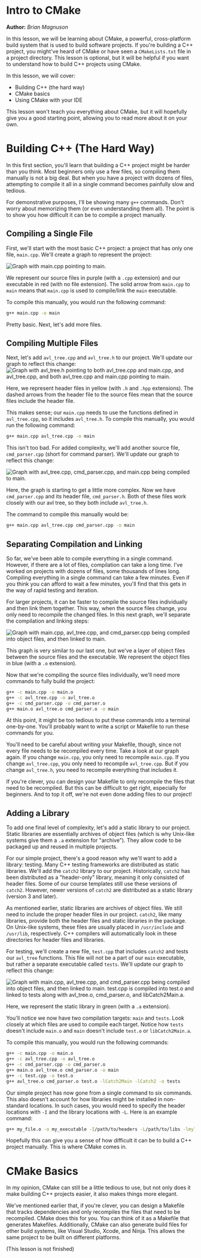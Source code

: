 # Intro to CMake

**Author:** *Brian Magnuson*

In this lesson, we will be learning about CMake, a powerful, cross-platform build system that is used to build software projects.
If you're building a C++ project, you might've heard of CMake or have seen a `CMakeLists.txt` file in a project directory.
This lesson is optional, but it will be helpful if you want to understand how to build C++ projects using CMake.

In this lesson, we will cover:
- Building C++ (the hard way)
- CMake basics
- Using CMake with your IDE

This lesson won't teach you everything about CMake, but it will hopefully give you a good starting point, allowing you to read more about it on your own.

# Building C++ (The Hard Way)

In this first section, you'll learn that building a C++ project might be harder than you think. Most beginners only use a few files, so compiling them manually is not a big deal. But when you have a project with dozens of files, attempting to compile it all in a single command becomes painfully slow and tedious.

For demonstrative purposes, I'll be showing many `g++` commands. Don't worry about memorizing them (or even understanding them all). The point is to show you how difficult it can be to compile a project manually.

## Compiling a Single File

First, we'll start with the most basic C++ project: a project that has only one file, `main.cpp`. We'll create a graph to represent the project:

![Graph with main.cpp pointing to main.](image.png)

We represent our source files in purple (with a `.cpp` extension) and our executable in red (with no file extension). The solid arrow from `main.cpp` to `main` means that `main.cpp` is used to compile/link the `main` executable.

To compile this manually, you would run the following command:
```bash
g++ main.cpp -o main
```

Pretty basic. Next, let's add more files.

## Compiling Multiple Files

Next, let's add `avl_tree.cpp` and `avl_tree.h` to our project. We'll update our graph to reflect this change:
![Graph with avl_tree.h pointing to both avl_tree.cpp and main.cpp, and avl_tree.cpp, and both avl_tree.cpp and main.cpp pointing to main.](image-1.png)

Here, we represent header files in yellow (with `.h` and `.hpp` extensions). The dashed arrows from the header file to the source files mean that the source files include the header file.

This makes sense; our `main.cpp` needs to use the functions defined in `avl_tree.cpp`, so it includes `avl_tree.h`. To compile this manually, you would run the following command:
```bash
g++ main.cpp avl_tree.cpp -o main
```

This isn't too bad. For added complexity, we'll add another source file, `cmd_parser.cpp` (short for command parser). We'll update our graph to reflect this change:

![Graph with avl_tree.cpp, cmd_parser.cpp, and main.cpp being compiled to main.](image-2.png)

Here, the graph is starting to get a little more complex. Now we have `cmd_parser.cpp` and its header file, `cmd_parser.h`. Both of these files work closely with our avl tree, so they both include `avl_tree.h`.

The command to compile this manually would be:
```bash
g++ main.cpp avl_tree.cpp cmd_parser.cpp -o main
```

## Separating Compilation and Linking

So far, we've been able to compile everything in a single command. However, if there are a lot of files, compilation can take a long time. I've worked on projects with dozens of files, some thousands of lines long. Compiling everything in a single command can take a few minutes. Even if you think you can afford to wait a few minutes, you'll find that this gets in the way of rapid testing and iteration.

For larger projects, it can be faster to compile the source files individually and then link them together. This way, when the source files change, you only need to recompile the changed files. In this next graph, we'll separate the compilation and linking steps:

![Graph with main.cpp, avl_tree.cpp, and cmd_parser.cpp being compiled into object files, and then linked to main.](image-3.png)

This graph is very similar to our last one, but we've a layer of object files between the source files and the executable. We represent the object files in blue (with a `.o` extension).

Now that we're compiling the source files individually, we'll need more commands to fully build the project:
```bash
g++ -c main.cpp -o main.o
g++ -c avl_tree.cpp -o avl_tree.o
g++ -c cmd_parser.cpp -o cmd_parser.o
g++ main.o avl_tree.o cmd_parser.o -o main
```

At this point, it might be too tedious to put these commands into a terminal one-by-one. You'll probably want to write a script or Makefile to run these commands for you.

You'll need to be careful about writing your Makefile, though, since not every file needs to be recompiled every time. Take a look at our graph again. If you change `main.cpp`, you only need to recompile `main.cpp`. If you change `avl_tree.cpp`, you only need to recompile `avl_tree.cpp`. But if you change `avl_tree.h`, you need to recompile everything that includes it.

If you're clever, you can design your Makefile to only recompile the files that need to be recompiled. But this can be difficult to get right, especially for beginners. And to top it off, we're not even done adding files to our project!

## Adding a Library

To add one final level of complexity, let's add a static library to our project. Static libraries are essentially archives of object files (which is why Unix-like systems give them a `.a` extension for "archive"). They allow code to be packaged up and reused in multiple projects.

For our simple project, there's a good reason why we'll want to add a library: testing. Many C++ testing frameworks are distributed as static libraries. We'll add the `catch2` library to our project. Historically, `catch2` has been distributed as a "header-only" library, meaning it only consisted of header files. Some of our course templates still use these versions of `catch2`. However, newer versions of `catch2` are distributed as a static library (version 3 and later).

As mentioned earlier, static libraries are archives of object files. We still need to include the proper header files in our project. `catch2`, like many libraries, provide both the header files and static libraries in the package. On Unix-like systems, these files are usually placed in `/usr/include` and `/usr/lib`, respectively. C++ compilers will automatically look in these directories for header files and libraries.

For testing, we'll create a new file, `test.cpp` that includes `catch2` and tests our `avl_tree` functions. This file will not be a part of our `main` executable, but rather a separate executable called `tests`. We'll update our graph to reflect this change:

![Graph with main.cpp, avl_tree.cpp, and cmd_parser.cpp being compiled into object files, and then linked to main. test.cpp is compiled into test.o and linked to tests along with avl_tree.o, cmd_parser.o, and libCatch2Main.a.](image-4.png)

Here, we represent the static library in green (with a `.a` extension).

You'll notice we now have two compilation targets: `main` and `tests`. Look closely at which files are used to compile each target. Notice how `tests` doesn't include `main.o` and `main` doesn't include `test.o` or `libCatch2Main.a`.

To compile this manually, you would run the following commands:
```bash
g++ -c main.cpp -o main.o
g++ -c avl_tree.cpp -o avl_tree.o
g++ -c cmd_parser.cpp -o cmd_parser.o
g++ main.o avl_tree.o cmd_parser.o -o main
g++ -c test.cpp -o test.o
g++ avl_tree.o cmd_parser.o test.o -lCatch2Main -lCatch2 -o tests
```

Our simple project has now gone from a single command to six commands. This also doesn't account for how libraries might be installed in non-standard locations. In such cases, you would need to specify the header locations with `-I` and the library locations with `-L`. Here is an example command:
```bash
g++ my_file.o -o my_executable -I/path/to/headers -L/path/to/libs -lmylib
```

Hopefully this can give you a sense of how difficult it can be to build a C++ project manually. This is where CMake comes in.

# CMake Basics

In my opinion, CMake can still be a little tedious to use, but not only does it make building C++ projects easier, it also makes things more elegant.

We've mentioned earlier that, if you're clever, you can design a Makefile that tracks dependencies and only recompiles the files that need to be recompiled.
CMake does this for you. You can think of it as a Makefile that generates Makefiles. Additionally, CMake can also generate build files for other build systems, like Visual Studio, Xcode, and Ninja. This allows the same project to be built on different platforms.

(This lesson is not finished)
